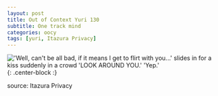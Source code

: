 ```yaml
---
layout: post
title: Out of Context Yuri 130
subtitle: One track mind
categories: oocy
tags: [yuri, Itazura Privacy]
---
```



!['Well, can't be all bad, if it means I get to flirt with you...' *slides in for a kiss* suddenly in a crowd 'LOOK AROUND YOU.' 'Yep.'](https://imgur.com/I6BjMEl.png){: .center-block :}



source: Itazura Privacy